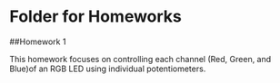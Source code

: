 # Folder for Homeworks
##Homework 1

This homework focuses on controlling each channel (Red, Green, and Blue)of  an  RGB  LED  using  individual  potentiometers.
